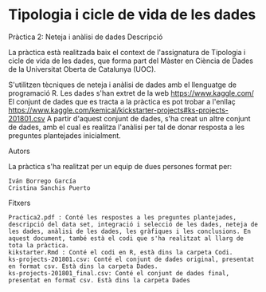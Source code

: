 # Tipologia i cicle de vida de les dades
Pràctica 2: Neteja i anàlisi de dades
Descripció

La pràctica està realitzada baix el context de l'assignatura de Tipologia i cicle de vida de les dades, que forma part del Màster en Ciència de Dades de la Universitat Oberta de Catalunya (UOC).

S'utilitzen tècniques de neteja i anàlisi de dades amb el llenguatge de programació R. Les dades s'han extret de la web https://www.kaggle.com/ El conjunt de dades que es tracta a la pràctica es pot trobar a l'enllaç https://www.kaggle.com/kemical/kickstarter-projects#ks-projects-201801.csv A partir d'aquest conjunt de dades, s'ha creat un altre conjunt de dades, amb el cual es realitza l'anàlisi per tal de donar resposta a les preguntes plantejades inicialment.

Autors

La pràctica s'ha realitzat per un equip de dues persones format per:

    Iván Borrego García
    Cristina Sanchis Puerto

Fitxers

    Practica2.pdf : Conté les respostes a les preguntes plantejades, descripció del data set, integració i selecció de les dades, neteja de les dades, anàlisi de les dades, les gràfiques i les conclusions. En aquest document, també està el codi que s'ha realitzat al llarg de tota la pràctica.
    kikstarter.Rmd : Conté el codi en R, està dins la carpeta Codi.
    ks-projects-201801.csv: Conté el conjunt de dades original, presentat en format csv. Està dins la carpeta Dades.
    ks-projects-201801_final.csv: Conté el conjunt de dades final, presentat en format csv. Està dins la carpeta Dades
